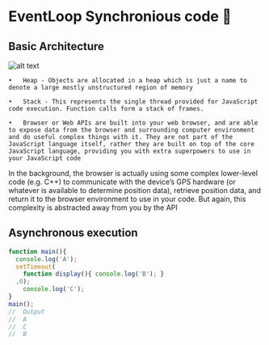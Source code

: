 # EventLoop Synchronious code &#x1F34E;

## Basic Architecture 

![alt text](../img/img1.png)

    •	Heap - Objects are allocated in a heap which is just a name to denote a large mostly unstructured region of memory

    •	Stack - This represents the single thread provided for JavaScript code execution. Function calls form a stack of frames.

    •	Browser or Web APIs are built into your web browser, and are able to expose data from the browser and surrounding computer environment and do useful complex things with it. They are not part of the JavaScript language itself, rather they are built on top of the core JavaScript language, providing you with extra superpowers to use in your JavaScript code

In the background, the browser is actually using some complex lower-level code (e.g. C++) to communicate with the device’s GPS hardware (or whatever is available to determine position data), retrieve position data, and return it to the browser environment to use in your code. But again, this complexity is abstracted away from you by the API

## Asynchronous execution

```javascript
function main(){
  console.log('A');
  setTimeout(
    function display(){ console.log('B'); }
  ,0);
	console.log('C');
}
main();
//	Output
//	A
//	C
//  B

```
